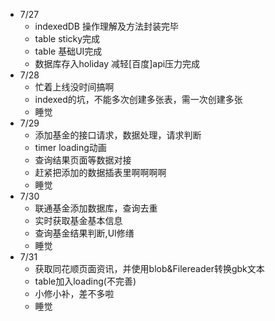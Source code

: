 - 7/27
  - indexedDB 操作理解及方法封装完毕
  - table sticky完成
  - table 基础UI完成
  - 数据库存入holiday 减轻[百度]api压力完成
- 7/28
  - 忙着上线没时间搞啊
  - indexed的坑，不能多次创建多张表，需一次创建多张
  - 睡觉
- 7/29
  - 添加基金的接口请求，数据处理，请求判断
  - timer loading动画
  - 查询结果页面等数据对接
  - 赶紧把添加的数据插表里啊啊啊啊
  - 睡觉
- 7/30
  - 联通基金添加数据库，查询去重
  - 实时获取基金基本信息
  - 查询基金结果判断,UI修缮
  - 睡觉
- 7/31
  - 获取同花顺页面资讯，并使用blob&Filereader转换gbk文本
  - table加入loading(不完善)
  - 小修小补，差不多啦
  - 睡觉